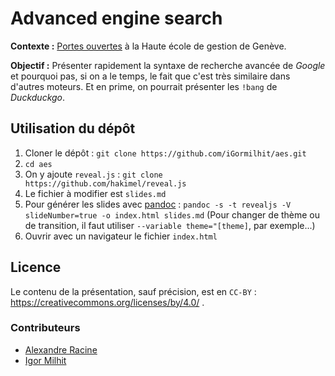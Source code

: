 # Advanced engine search

**Contexte :** [Portes ouvertes](http://www.hesge.ch/heg/etudier-heg/inscriptions/portes-ouvertes) à la Haute école de gestion de Genève.

**Objectif :** Présenter rapidement la syntaxe de recherche avancée de *Google* et pourquoi pas, si on a le temps, le fait que c'est très similaire dans d'autres moteurs. Et en prime, on pourrait présenter les ``!bang`` de *Duckduckgo*.

## Utilisation du dépôt

   1. Cloner le dépôt : ``git clone https://github.com/iGormilhit/aes.git``
   2. ``cd aes``
   3. On y ajoute ``reveal.js`` : ``git clone https://github.com/hakimel/reveal.js``
   4. Le fichier à modifier est ``slides.md``
   5. Pour générer les slides avec [pandoc](http://pandoc.org/) : ``pandoc -s -t revealjs -V slideNumber=true -o index.html slides.md`` (Pour changer de thème ou de transition, il faut utiliser ``--variable theme="[theme]``, par exemple...)
   6. Ouvrir avec un navigateur le fichier ``index.html``

## Licence

Le contenu de la présentation, sauf précision, est en ``CC-BY`` : https://creativecommons.org/licenses/by/4.0/ .

### Contributeurs

   * [Alexandre Racine](https://alex-racine.ch)
   * [Igor Milhit](https://igor.milhit.ch)
